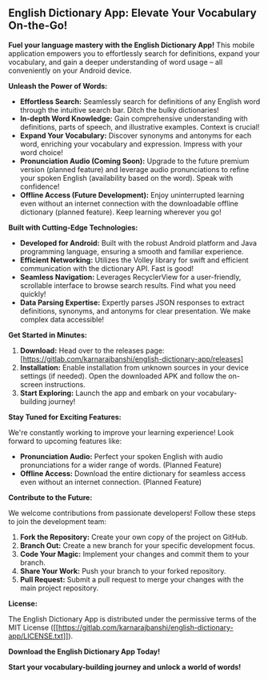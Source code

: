 ## English Dictionary App: Elevate Your Vocabulary On-the-Go!

**Fuel your language mastery with the English Dictionary App!** This mobile application empowers you to effortlessly search for definitions, expand your vocabulary, and gain a deeper understanding of word usage – all conveniently on your Android device.

**Unleash the Power of Words:**

* **Effortless Search:** Seamlessly search for definitions of any English word through the intuitive search bar. Ditch the bulky dictionaries!
* **In-depth Word Knowledge:** Gain comprehensive understanding with definitions, parts of speech, and illustrative examples. Context is crucial!
* **Expand Your Vocabulary:** Discover synonyms and antonyms for each word, enriching your vocabulary and expression. Impress with your word choice!
* **Pronunciation Audio (Coming Soon):** Upgrade to the future premium version (planned feature) and leverage audio pronunciations to refine your spoken English (availability based on the word). Speak with confidence!
* **Offline Access (Future Development):** Enjoy uninterrupted learning even without an internet connection with the downloadable offline dictionary (planned feature). Keep learning wherever you go!

**Built with Cutting-Edge Technologies:**

* **Developed for Android:** Built with the robust Android platform and Java programming language, ensuring a smooth and familiar experience.
* **Efficient Networking:** Utilizes the Volley library for swift and efficient communication with the dictionary API. Fast is good!
* **Seamless Navigation:** Leverages RecyclerView for a user-friendly, scrollable interface to browse search results. Find what you need quickly!
* **Data Parsing Expertise:** Expertly parses JSON responses to extract definitions, synonyms, and antonyms for clear presentation. We make complex data accessible!

**Get Started in Minutes:**

1. **Download:** Head over to the releases page: [https://gitlab.com/karnarajbanshi/english-dictionary-app/releases]
2. **Installation:** Enable installation from unknown sources in your device settings (if needed). Open the downloaded APK and follow the on-screen instructions.
3. **Start Exploring:** Launch the app and embark on your vocabulary-building journey!

**Stay Tuned for Exciting Features:**

We're constantly working to improve your learning experience! Look forward to upcoming features like:

* **Pronunciation Audio:** Perfect your spoken English with audio pronunciations for a wider range of words. (Planned Feature)
* **Offline Access:** Download the entire dictionary for seamless access even without an internet connection. (Planned Feature)

**Contribute to the Future:**

We welcome contributions from passionate developers! Follow these steps to join the development team:

1. **Fork the Repository:** Create your own copy of the project on GitHub.
2. **Branch Out:** Create a new branch for your specific development focus.
3. **Code Your Magic:** Implement your changes and commit them to your branch.
4. **Share Your Work:** Push your branch to your forked repository.
5. **Pull Request:** Submit a pull request to merge your changes with the main project repository.

**License:**

The English Dictionary App is distributed under the permissive terms of the MIT License ([[https://gitlab.com/karnarajbanshi/english-dictionary-app/LICENSE.txt]]).

**Download the English Dictionary App Today!**

**Start your vocabulary-building journey and unlock a world of words!**
